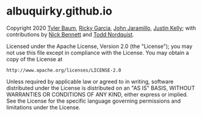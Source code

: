 # albuquirky.github.io

Copyright 2020 [Tyler Baum](https://github.com/AugmenTab), [Ricky Garcia](https://github.com/rickyG08), [John Jaramillo](https://github.com/John-Jaramillo), [Justin Kelly](https://github.com/Jkelly97); with contributions by [Nick Bennett](https://nick-bennett.github.io/) and [Todd Nordquist](https://github.com/tnordquist).

Licensed under the Apache License, Version 2.0 (the "License");
you may not use this file except in compliance with the License.
You may obtain a copy of the License at

    http://www.apache.org/licenses/LICENSE-2.0

Unless required by applicable law or agreed to in writing, software
distributed under the License is distributed on an "AS IS" BASIS,
WITHOUT WARRANTIES OR CONDITIONS OF ANY KIND, either express or implied.
See the License for the specific language governing permissions and
limitations under the License.